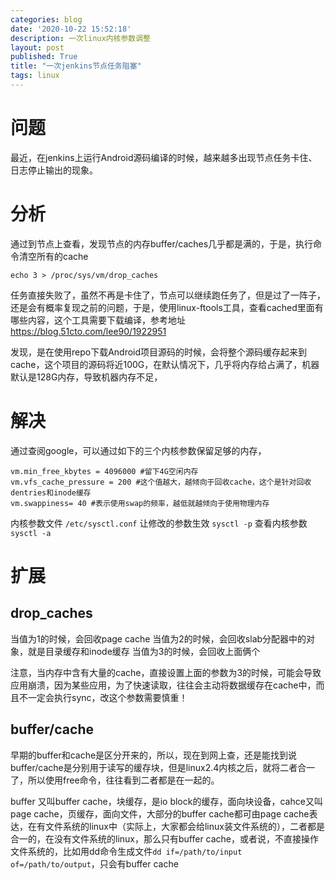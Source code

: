 ```yaml
---
categories: blog
date: '2020-10-22 15:52:18'
description: 一次linux内核参数调整
layout: post
published: True
title: "一次jenkins节点任务阻塞"
tags: linux
---
```


# 问题
最近，在jenkins上运行Android源码编译的时候，越来越多出现节点任务卡住、日志停止输出的现象。

# 分析
通过到节点上查看，发现节点的内存buffer/caches几乎都是满的，于是，执行命令清空所有的cache

```
echo 3 > /proc/sys/vm/drop_caches
```

任务直接失败了，虽然不再是卡住了，节点可以继续跑任务了，但是过了一阵子，还是会有概率复现之前的问题，于是，使用linux-ftools工具，查看cached里面有哪些内容，这个工具需要下载编译，参考地址 https://blog.51cto.com/lee90/1922951

发现，是在使用repo下载Android项目源码的时候，会将整个源码缓存起来到cache，这个项目的源码将近100G，在默认情况下，几乎将内存给占满了，机器默认是128G内存，导致机器内存不足，

# 解决

通过查阅google，可以通过如下的三个内核参数保留足够的内存，

```
vm.min_free_kbytes = 4096000 #留下4G空闲内存
vm.vfs_cache_pressure = 200 #这个值越大，越倾向于回收cache，这个是针对回收dentries和inode缓存
vm.swappiness= 40 #表示使用swap的频率，越低就越倾向于使用物理内存
```

内核参数文件 `/etc/sysctl.conf`
让修改的参数生效 `sysctl -p`
查看内核参数 `sysctl -a`

# 扩展

## drop_caches

当值为1的时候，会回收page cache
当值为2的时候，会回收slab分配器中的对象，就是目录缓存和inode缓存
当值为3的时候，会回收上面俩个

注意，当内存中含有大量的cache，直接设置上面的参数为3的时候，可能会导致应用崩溃，因为某些应用，为了快速读取，往往会主动将数据缓存在cache中，而且不一定会执行sync，改这个参数需要慎重！

## buffer/cache

早期的buffer和cache是区分开来的，所以，现在到网上查，还是能找到说buffer/cache是分别用于读写的缓存块，但是linux2.4内核之后，就将二者合一了，所以使用free命令，往往看到二者都是在一起的。

buffer 又叫buffer cache，块缓存，是io block的缓存，面向块设备，cahce又叫page cache，页缓存，面向文件，大部分的buffer cache都可由page cache表达，在有文件系统的linux中（实际上，大家都会给linux装文件系统的），二者都是合一的，在没有文件系统的linux，那么只有buffer cache，或者说，不直接操作文件系统的，比如用dd命令生成文件`dd if=/path/to/input of=/path/to/output`，只会有buffer cache


